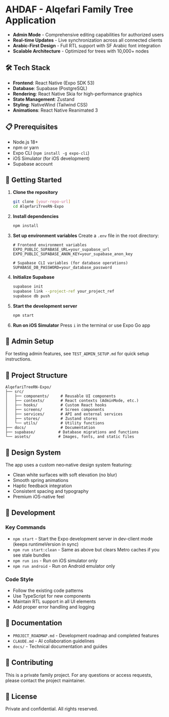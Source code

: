# AHDAF - Alqefari Family Tree Application

- **Admin Mode** - Comprehensive editing capabilities for authorized users
- **Real-time Updates** - Live synchronization across all connected clients
- **Arabic-First Design** - Full RTL support with SF Arabic font integration
- **Scalable Architecture** - Optimized for trees with 10,000+ nodes

## 🛠 Tech Stack

- **Frontend**: React Native (Expo SDK 53)
- **Database**: Supabase (PostgreSQL)
- **Rendering**: React Native Skia for high-performance graphics
- **State Management**: Zustand
- **Styling**: NativeWind (Tailwind CSS)
- **Animations**: React Native Reanimated 3

## 📋 Prerequisites

- Node.js 18+
- npm or yarn
- Expo CLI (`npm install -g expo-cli`)
- iOS Simulator (for iOS development)
- Supabase account

## 🚀 Getting Started

1. **Clone the repository**
   ```bash
   git clone [your-repo-url]
   cd AlqefariTreeRN-Expo
   ```

2. **Install dependencies**
   ```bash
   npm install
   ```

3. **Set up environment variables**
   Create a `.env` file in the root directory:
   ```env
   # Frontend environment variables
   EXPO_PUBLIC_SUPABASE_URL=your_supabase_url
   EXPO_PUBLIC_SUPABASE_ANON_KEY=your_supabase_anon_key
   
   # Supabase CLI variables (for database operations)
   SUPABASE_DB_PASSWORD=your_database_password
   ```

4. **Initialize Supabase**
   ```bash
   supabase init
   supabase link --project-ref your_project_ref
   supabase db push
   ```

5. **Start the development server**
   ```bash
   npm start
   ```

6. **Run on iOS Simulator**
   Press `i` in the terminal or use Expo Go app

## 📱 Admin Setup

For testing admin features, see `TEST_ADMIN_SETUP.md` for quick setup instructions.

## 📂 Project Structure

```
AlqefariTreeRN-Expo/
├── src/
│   ├── components/     # Reusable UI components
│   ├── contexts/       # React contexts (AdminMode, etc.)
│   ├── hooks/          # Custom React hooks
│   ├── screens/        # Screen components
│   ├── services/       # API and external services
│   ├── stores/         # Zustand stores
│   └── utils/          # Utility functions
├── docs/               # Documentation
├── supabase/          # Database migrations and functions
└── assets/            # Images, fonts, and static files
```

## 🎨 Design System

The app uses a custom neo‑native design system featuring:
- Clean white surfaces with soft elevation (no blur)
- Smooth spring animations
- Haptic feedback integration
- Consistent spacing and typography
- Premium iOS-native feel

## 🔧 Development

### Key Commands

- `npm start` - Start the Expo development server in dev-client mode (keeps runtimeVersion in sync)
- `npm run start:clean` - Same as above but clears Metro caches if you see stale bundles
- `npm run ios` - Run on iOS simulator only
- `npm run android` - Run on Android emulator only

### Code Style

- Follow the existing code patterns
- Use TypeScript for new components
- Maintain RTL support in all UI elements
- Add proper error handling and logging

## 📖 Documentation

- `PROJECT_ROADMAP.md` - Development roadmap and completed features
- `CLAUDE.md` - AI collaboration guidelines
- `docs/` - Technical documentation and guides

## 🤝 Contributing

This is a private family project. For any questions or access requests, please contact the project maintainer.

## 📄 License

Private and confidential. All rights reserved.
